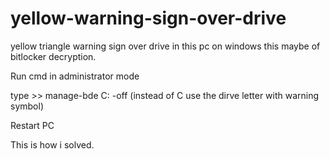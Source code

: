 # yellow-warning-sign-over-drive
yellow triangle warning sign over drive in this pc on windows
this maybe of bitlocker decryption.


Run cmd in administrator mode

type >> manage-bde C: -off (instead of C use the dirve letter with warning symbol)

Restart PC

This is how i solved.
